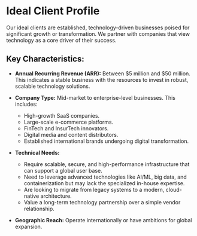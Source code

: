 # Ideal Client Profile

Our ideal clients are established, technology-driven businesses poised for significant growth or transformation. We partner with companies that view technology as a core driver of their success.

## Key Characteristics:

*   **Annual Recurring Revenue (ARR):** Between $5 million and $50 million. This indicates a stable business with the resources to invest in robust, scalable technology solutions.

*   **Company Type:** Mid-market to enterprise-level businesses. This includes:
    *   High-growth SaaS companies.
    *   Large-scale e-commerce platforms.
    *   FinTech and InsurTech innovators.
    *   Digital media and content distributors.
    *   Established international brands undergoing digital transformation.

*   **Technical Needs:**
    *   Require scalable, secure, and high-performance infrastructure that can support a global user base.
    *   Need to leverage advanced technologies like AI/ML, big data, and containerization but may lack the specialized in-house expertise.
    *   Are looking to migrate from legacy systems to a modern, cloud-native architecture.
    *   Value a long-term technology partnership over a simple vendor relationship.

*   **Geographic Reach:** Operate internationally or have ambitions for global expansion.
